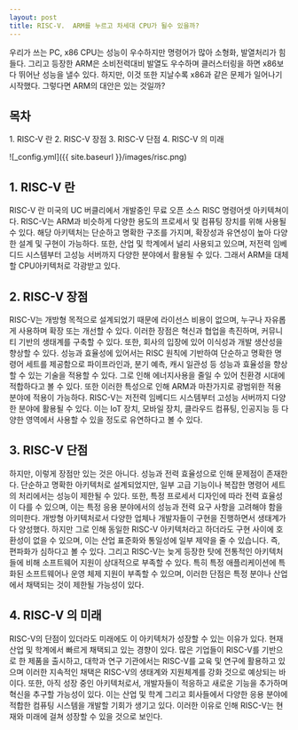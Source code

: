 ```yaml
---
layout: post
title: RISC-V.  ARM를 누르고 차세대 CPU가 될수 있을까?  
---
```


우리가 쓰는 PC, x86 CPU는 성능이 우수하지만 명령어가 많아 소형화, 발열처리가 힘들다. 그리고 등장한 ARM은 소비전력대비 발열도 우수하며 클러스터링을 하면 x86보다 뛰어난 성능을 낼수 있다. 하지만, 이것 또한 지날수록 x86과 같은 문제가 일어나기 시작했다. 그렇다면 ARM의 대안은 있는 것일까?

<h2>목차</h2>
1. RISC-V 란
2. RISC-V 장점
3. RISC-V 단점
4. RISC-V 의 미래


![_config.yml]({{ site.baseurl }}/images/risc.png)

<h2>1. RISC-V 란</h2>

RISC-V 란 미국의 UC 버클리에서 개발중인 무료 오픈 소스 RISC 명령어셋 아키텍쳐이다. RISC-V는 ARM과 비슷하게 다양한 용도의 프로세서 및 컴퓨팅 장치를 위해 사용될 수 있다. 해당 아키텍처는 단순하고 명확한 구조를 가지며, 확장성과 유연성이 높아 다양한 설계 및 구현이 가능하다. 또한, 산업 및 학계에서 널리 사용되고 있으며, 저전력 임베디드 시스템부터 고성능 서버까지 다양한 분야에서 활용될 수 있다. 그래서 ARM을 대체할 CPU아키텍처로 각광받고 있다.

<h2>2. RISC-V 장점</h2>

RISC-V는 개방형 목적으로 설계되었기 때문에 라이선스 비용이 없으며, 누구나 자유롭게 사용하며 확장 또는 개선할 수 있다. 이러한 장점은 혁신과 협업을 촉진하며, 커뮤니티 기반의 생태계를 구축할 수 있다. 또한, 회사의 입장에 있어 이식성과 개발 생산성을 향상할 수 있다. 성능과 효율성에 있어서는 RISC 원칙에 기반하여 단순하고 명확한 명령어 세트를 제공함으로 파이프라인과, 분기 예측, 캐시 일관성 등 성능과 효율성을 향상할 수 있는 기술을 적용할 수 있다. 그로 인해 에너지사용을 줄일 수 있어 친환경 시대에 적합하다고 볼 수 있다. 또한 이러한 특성으로 인해 ARM과 마찬가지로 광범위한 적용 분야에 적용이 가능하다. RISC-V는 저전력 임베디드 시스템부터 고성능 서버까지 다양한 분야에 활용될 수 있다. 이는 IoT 장치, 모바일 장치, 클라우드 컴퓨팅, 인공지능 등 다양한 영역에서 사용할 수 있을 정도로 유연하다고 볼 수 있다.

<h2>3. RISC-V 단점</h2> 

하지만, 이렇게 장점만 있는 것은 아니다.
성능과 전력 효율성으로 인해 문제점이 존재한다. 단순하고 명확한 아키텍처로 설계되었지만, 일부 고급 기능이나 복잡한 명령어 세트의 처리에서는 성능이 제한될 수 있다. 또한, 특정 프로세서 디자인에 따라 전력 효율성이 다를 수 있으며, 이는 특정 응용 분야에서의 성능과 전력 요구 사항을 고려해야 함을 의미한다.
개방형 아키텍처로서 다양한 업체나 개발자들이 구현을 진행하면서 생태계가 다 양성했다. 하지만 그로 인해 동일한 RISC-V 아키텍처라고 하더라도 구현 사이에 호환성이 없을 수 있으며, 이는 산업 표준화와 통일성에 일부 제약을 줄 수 있습니다. 즉, 편파화가 심하다고 볼 수 있다. 그리고 RISC-V는 늦게 등장한 탓에 전통적인 아키텍처들에 비해 소프트웨어 지원이 상대적으로 부족할 수 있다. 특히 특정 애플리케이션에 특화된 소프트웨어나 운영 체제 지원이 부족할 수 있으며, 이러한 단점은 특정 분야나 산업에서 채택되는 것이 제한될 가능성이 있다.

<h2>4. RISC-V 의 미래</h2> 

RISC-V의 단점이 있더라도 미래에도 이 아키텍처가 성장할 수 있는 이유가 있다.
현재 산업 및 학계에서 빠르게 채택되고 있는 경향이 있다. 많은 기업들이 RISC-V를 기반으로 한 제품을 출시하고, 대학과 연구 기관에서는 RISC-V를 교육 및 연구에 활용하고 있으며 이러한 지속적인 채택은 RISC-V의 생태계와 지원체계를 강화 것으로 예상되는 바이다.
또한, 아직 성장 중인 아키텍처로서, 개발자들이 적응하고 새로운 기능을 추가하며 혁신을 추구할 가능성이 있다. 이는 산업 및 학계 그리고 회사들에서 다양한 응용 분야에 적합한 컴퓨팅 시스템을 개발할 기회가 생기고 있다.
이러한 이유로 인해 RISC-V는 현재와 미래에 걸쳐 성장할 수 있을 것으로 보인다.